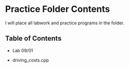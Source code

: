 # Practice Folder Contents

I will place all labwork and practice programs in the folder.

## Table of Contents

- Lab 09/01
* driving_costs.cpp
